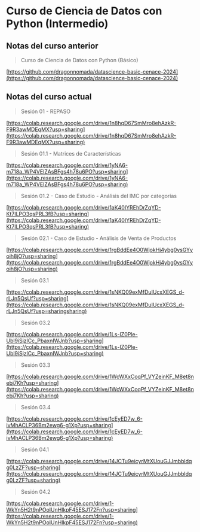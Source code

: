 # Curso de Ciencia de Datos con Python (Intermedio)

## Notas del curso anterior

> Curso de Ciencia de Datos con Python (Básico)

[https://github.com/dragonnomada/datascience-basic-cenace-2024](https://github.com/dragonnomada/datascience-basic-cenace-2024)

## Notas del curso actual

> Sesión 01 - REPASO

[https://colab.research.google.com/drive/1n8hqD67SmMro8ehAzkR-F9R3awMDEqMX?usp=sharing](https://colab.research.google.com/drive/1n8hqD67SmMro8ehAzkR-F9R3awMDEqMX?usp=sharing)

> Sesión 01.1 - Matrices de Características

[https://colab.research.google.com/drive/1yNA6-m718a_WP4VElZAsBFgs4h78u6PO?usp=sharing](https://colab.research.google.com/drive/1yNA6-m718a_WP4VElZAsBFgs4h78u6PO?usp=sharing)

> Sesión 01.2 - Caso de Estudio - Análisis del IMC por categorías

[https://colab.research.google.com/drive/1aK40IYREhDrZqYD-Kt7ILPO3qsPRL3fB?usp=sharing](https://colab.research.google.com/drive/1aK40IYREhDrZqYD-Kt7ILPO3qsPRL3fB?usp=sharing)

> Sesión 02.1 - Caso de Estudio - Análisis de Venta de Productos

[https://colab.research.google.com/drive/1rgBddEe4O0WjokHj4ybg0ysGYyoih8jO?usp=sharing](https://colab.research.google.com/drive/1rgBddEe4O0WjokHj4ybg0ysGYyoih8jO?usp=sharing)

> Sesión 03.1

[https://colab.research.google.com/drive/1sNKQ09exMfDuIUcxXEGS_d-rLJn5QsUf?usp=sharing](https://colab.research.google.com/drive/1sNKQ09exMfDuIUcxXEGS_d-rLJn5QsUf?usp=sharingsharing)

> Sesión 03.2

[https://colab.research.google.com/drive/1Ls-IZ0Ple-Ubl9iSjzlCc_PbaxnIWJnb?usp=sharing](https://colab.research.google.com/drive/1Ls-IZ0Ple-Ubl9iSjzlCc_PbaxnIWJnb?usp=sharing)

> Sesión 03.3

[https://colab.research.google.com/drive/1WcWXxCoqPf_VYZeinKF_M8et8nebj7Kh?usp=sharing](https://colab.research.google.com/drive/1WcWXxCoqPf_VYZeinKF_M8et8nebj7Kh?usp=sharing)

> Sesión 03.4

[https://colab.research.google.com/drive/1cEyED7w_6-ivMhACLP36Bm2ewg6-g1Xp?usp=sharing](https://colab.research.google.com/drive/1cEyED7w_6-ivMhACLP36Bm2ewg6-g1Xp?usp=sharing)

> Sesión 04.1

[https://colab.research.google.com/drive/14JCTu9eicyrMtXUouGJJmbbldqg0LzZF?usp=sharing](https://colab.research.google.com/drive/14JCTu9eicyrMtXUouGJJmbbldqg0LzZF?usp=sharing)

> Sesión 04.2

[https://colab.research.google.com/drive/1-WkYn5H2t9nPOoIUnHlkpF45ESJ172Fn?usp=sharing](https://colab.research.google.com/drive/1-WkYn5H2t9nPOoIUnHlkpF45ESJ172Fn?usp=sharing)
